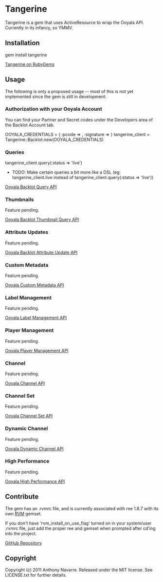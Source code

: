 # Tangerine

Tangerine is a gem that uses ActiveResource to wrap the Ooyala API. Currently in its infancy, so YMMV.

## Installation

  gem install tangerine

[Tangerine on RubyGems](http://rubygems.org/gems/tangerine)

## Usage

The following is only a proposed usage -- most of this is not yet implemented since the gem is still in development:

### Authorization with your Ooyala Account

You can find your Partner and Secret codes under the Developers area of the Backlot Account tab.

  OOYALA_CREDENTIALS = {
      :pcode => **<YOUR PCODE HERE>**,
      :signature => **<YOUR SIGNATURE HERE>**
    }
  tangerine_client = Tangerine::Backlot.new(OOYALA_CREDENTIALS)

### Queries

  tangerine_client.query(:status => 'live')

* TODO: Make certain queries a bit more like a DSL (eg: tangerine_client.live instead of tangerine_client.query(:status => 'live'))

[Ooyala Backlot Query API](http://www.ooyala.com/support/docs/backlot_api#query)

### Thumbnails

  Feature pending.

[Ooyala Backlot Thumbnail Query API](http://www.ooyala.com/support/docs/backlot_api#thumbnail)

### Attribute Updates

  Feature pending.

[Ooyala Backlot Attribute Update API](http://www.ooyala.com/support/docs/backlot_api#attribute)

### Custom Metadata

  Feature pending.

[Ooyala Custom Metadata API](http://www.ooyala.com/support/docs/backlot_api#metadata)

### Label Management

  Feature pending.

[Ooyala Label Management API](http://www.ooyala.com/support/docs/backlot_api#label)

### Player Management

  Feature pending.

[Ooyala Player Management API](http://www.ooyala.com/support/docs/backlot_api#player)

### Channel

  Feature pending.

[Ooyala Channel API](http://www.ooyala.com/support/docs/backlot_api#channel)

### Channel Set

  Feature pending.

[Ooyala Channel Set API](http://www.ooyala.com/support/docs/backlot_api#channel_set)

### Dynamic Channel

  Feature pending.

[Ooyala Dynamic Channel API](http://www.ooyala.com/support/docs/backlot_api#dynamic_channel)

### High Performance

  Feature pending.

[Ooyala High Performance API](http://www.ooyala.com/support/docs/backlot_api#high_performance)

## Contribute

The gem has an .rvmrc file, and is currently associated with ree 1.8.7 with its own [RVM](http://rvm.beginrescueend.com/) gemset.

If you don't have 'rvm_install_on_use_flag' turned on in your system/user .rvmrc file, just add the proper ree and gemset when prompted after cd'ing into the project.

[GitHub Repository](http://github.com/factorylabs/tangerine/tree/master)

## Copyright

Copyright (c) 2011 Anthony Navarre. Released under the MIT license. See LICENSE.txt for
further details.

